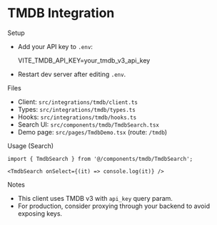 TMDB Integration
================

Setup
- Add your API key to `.env`:

  VITE_TMDB_API_KEY=your_tmdb_v3_api_key

- Restart dev server after editing `.env`.

Files
- Client: `src/integrations/tmdb/client.ts`
- Types: `src/integrations/tmdb/types.ts`
- Hooks: `src/integrations/tmdb/hooks.ts`
- Search UI: `src/components/tmdb/TmdbSearch.tsx`
- Demo page: `src/pages/TmdbDemo.tsx` (route: `/tmdb`)

Usage (Search)
```tsx
import { TmdbSearch } from '@/components/tmdb/TmdbSearch';

<TmdbSearch onSelect={(it) => console.log(it)} />
```

Notes
- This client uses TMDB v3 with `api_key` query param.
- For production, consider proxying through your backend to avoid exposing keys.

